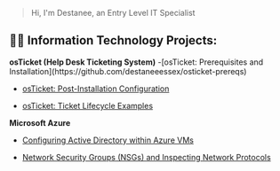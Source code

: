 >Hi, I'm Destanee, an Entry Level IT Specialist
<h2>👨‍💻 Information Technology Projects:</h2>
<b>osTicket (Help Desk Ticketing System)</b>
  -[osTicket: Prerequisites and Installation](https://github.com/destaneeessex/osticket-prereqs)

  - [osTicket: Post-Installation Configuration](https://github.com/destaneeessex/post-install-config)
 
  - [osTicket: Ticket Lifecycle Examples](https://github.com/destaneeessex/ticket-lifecycle)

  <b>Microsoft Azure</b>

   - [Configuring Active Directory within Azure VMs](https://github.com/destaneeessex/configure-ad)

   - [Network Security Groups (NSGs) and Inspecting Network Protocols](https://github.com/destaneeessex/azure-network-protols)

     
